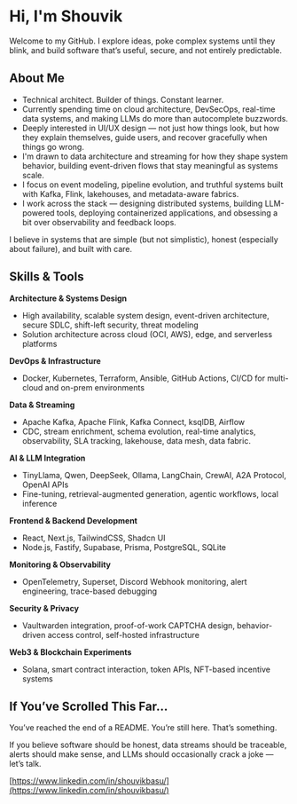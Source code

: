 # Hi, I'm Shouvik

Welcome to my GitHub. I explore ideas, poke complex systems until they blink, and build software that’s useful, secure, and not entirely predictable.

## About Me

- Technical architect. Builder of things. Constant learner.
- Currently spending time on cloud architecture, DevSecOps, real-time data systems, and making LLMs do more than autocomplete buzzwords.
- Deeply interested in UI/UX design — not just how things look, but how they explain themselves, guide users, and recover gracefully when things go wrong.
- I'm drawn to data architecture and streaming for how they shape system behavior, building event-driven flows that stay meaningful as systems scale.
- I focus on event modeling, pipeline evolution, and truthful systems built with Kafka, Flink, lakehouses, and metadata-aware fabrics.
- I work across the stack — designing distributed systems, building LLM-powered tools, deploying containerized applications, and obsessing a bit over observability and feedback loops.

I believe in systems that are simple (but not simplistic), honest (especially about failure), and built with care.

## Skills & Tools

**Architecture & Systems Design**  
- High availability, scalable system design, event-driven architecture, secure SDLC, shift-left security, threat modeling  
- Solution architecture across cloud (OCI, AWS), edge, and serverless platforms  

**DevOps & Infrastructure**  
- Docker, Kubernetes, Terraform, Ansible, GitHub Actions, CI/CD for multi-cloud and on-prem environments  

**Data & Streaming**  
- Apache Kafka, Apache Flink, Kafka Connect, ksqlDB, Airflow  
- CDC, stream enrichment, schema evolution, real-time analytics, observability, SLA tracking, lakehouse, data mesh, data fabric.  

**AI & LLM Integration**  
- TinyLlama, Qwen, DeepSeek, Ollama, LangChain, CrewAI, A2A Protocol, OpenAI APIs  
- Fine-tuning, retrieval-augmented generation, agentic workflows, local inference  

**Frontend & Backend Development**  
- React, Next.js, TailwindCSS, Shadcn UI  
- Node.js, Fastify, Supabase, Prisma, PostgreSQL, SQLite  

**Monitoring & Observability**  
- OpenTelemetry, Superset, Discord Webhook monitoring, alert engineering, trace-based debugging  

**Security & Privacy**  
- Vaultwarden integration, proof-of-work CAPTCHA design, behavior-driven access control, self-hosted infrastructure  

**Web3 & Blockchain Experiments**  
- Solana, smart contract interaction, token APIs, NFT-based incentive systems  

## If You’ve Scrolled This Far...

You’ve reached the end of a README. You’re still here. That’s something.

If you believe software should be honest, data streams should be traceable, alerts should make sense, and LLMs should occasionally crack a joke — let’s talk.

[https://www.linkedin.com/in/shouvikbasu/](https://www.linkedin.com/in/shouvikbasu/)

